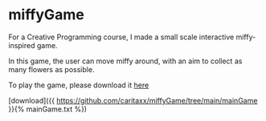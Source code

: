 # miffyGame
For a Creative Programming course, I made a small scale interactive miffy-inspired game.

In this game, the user can move miffy around, with an aim to collect as many flowers as possible.

To play the game, please download it <a href="mainGame">here</a>

[download]({{ https://github.com/caritaxx/miffyGame/tree/main/mainGame }}{% mainGame.txt %})

